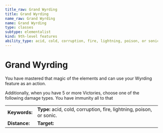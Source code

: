 ```yaml
---
title_raw: Grand Wyrding
title: Grand Wyrding
name_raw: Grand Wyrding
name: Grand Wyrding
type: classes
subtype: elementalist
kind: 9th-level features
ability_type: acid, cold, corruption, fire, lightning, poison, or sonic.
---
```


# Grand Wyrding

You have mastered that magic of the elements and can use your Wyrding feature as an action.

Additionally, when you have 5 or more Victories, choose one of the following damage types. You have immunity all to that

|               |                                                                      |
| :------------ | :------------------------------------------------------------------- |
| **Keywords:** | **Type:** acid, cold, corruption, fire, lightning, poison, or sonic. |
| **Distance:** | **Target:**                                                          |
